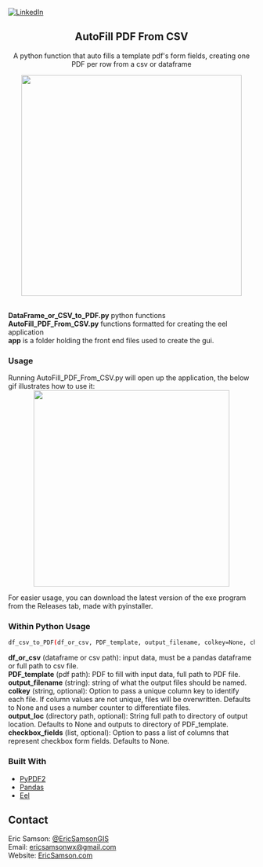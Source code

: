 
[![LinkedIn][linkedin-shield]][linkedin-url]

<p align="center">
  <h2 align="center">AutoFill PDF From CSV</h2>
  <p align="center">
    A python function that auto fills a template pdf's form fields, creating one PDF per row from a csv or dataframe<br>
  </p>
</p>

<div align="center">
<img src="" width="450px">
</div>

<!-- ABOUT THE PROJECT -->
  <br><b>DataFrame_or_CSV_to_PDF.py</b> python functions
  <br><b>AutoFill_PDF_From_CSV.py</b> functions formatted for creating the eel application
  <br><b>app</b> is a folder holding the front end files used to create the gui.

<h3>Usage</h3>
Running AutoFill_PDF_From_CSV.py will open up the application, the below gif illustrates how to use it:

<div align="center">
<img src="" width="400px">
</div>

For easier usage, you can download the latest version of the exe program from the Releases tab, made with pyinstaller.

<h3>Within Python Usage</h3> 

```bash
df_csv_to_PDF(df_or_csv, PDF_template, output_filename, colkey=None, checkbox_fields=None, output_loc=None)
```

<b>df_or_csv</b> (dataframe or csv path): input data, must be a pandas dataframe or full path to csv file.<br>
<b>PDF_template</b> (pdf path): PDF to fill with input data, full path to PDF file.<br>
<b>output_filename</b> (string): string of what the output files should be named. <br>
<b>colkey</b> (string, optional): Option to pass a unique column key to identify each file. If column values are not unique, files will be overwritten. Defaults to None and uses a number counter to differentiate files.<br>
<b>output_loc</b> (directory path, optional): String full path to directory of output location. Defaults to None and outputs to directory of PDF_template.<br>
<b>checkbox_fields</b> (list, optional): Option to pass a list of columns that represent checkbox form fields. Defaults to None.<br>

### Built With
* [PyPDF2](https://github.com/mstamy2/PyPDF2)
* [Pandas](https://pandas.pydata.org/)
* [Eel](https://github.com/samuelhwilliams/Eel)

<!-- CONTACT -->
## Contact
Eric Samson: [@EricSamsonGIS](https://twitter.com/EricSamsonGIS) <br>
Email: ericsamsonwx@gmail.com <br>
Website: [EricSamson.com](https://ericsamson.com) <br>

[linkedin-shield]: https://img.shields.io/badge/-LinkedIn-black.svg?style=flat-square&logo=linkedin&colorB=555
[linkedin-url]: https://linkedin.com/in/iamericsamson
